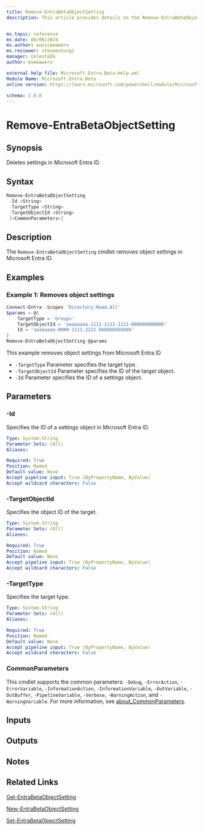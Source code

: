 ```yaml
---
title: Remove-EntraBetaObjectSetting
description: This article provides details on the Remove-EntraBetaObjectSetting command.


ms.topic: reference
ms.date: 08/08/2024
ms.author: eunicewaweru
ms.reviewer: stevemutungi
manager: CelesteDG
author: msewaweru

external help file: Microsoft.Entra.Beta-Help.xml
Module Name: Microsoft.Entra.Beta
online version: https://learn.microsoft.com/powershell/module/Microsoft.Entra.Beta/Remove-EntraBetaObjectSetting

schema: 2.0.0
---
```


# Remove-EntraBetaObjectSetting

## Synopsis

Deletes settings in Microsoft Entra ID.

## Syntax

```powershell
Remove-EntraBetaObjectSetting
 -Id <String>
 -TargetType <String>
 -TargetObjectId <String>
 [<CommonParameters>]
```

## Description

The `Remove-EntraBetaObjectSetting` cmdlet removes object settings in Microsoft Entra ID.

## Examples

### Example 1: Removes object settings

```powershell
Connect-Entra -Scopes 'Directory.Read.All'
$params = @{
    TargetType = 'Groups'
    TargetObjectId = 'aaaaaaaa-1111-1111-1111-000000000000'
    Id = 'aaaaaaaa-0000-1111-2222-bbbbbbbbbbbb'
}
Remove-EntraBetaObjectSetting @params
```

This example removes object settings from Microsoft Entra ID

- `-TargetType` Parameter specifies the target type.
- `-TargetObjectId` Parameter specifies the ID of the target object.
- `-Id` Parameter specifies the ID of a settings object.

## Parameters

### -Id

Specifies the ID of a settings object in Microsoft Entra ID.

```yaml
Type: System.String
Parameter Sets: (All)
Aliases:

Required: True
Position: Named
Default value: None
Accept pipeline input: True (ByPropertyName, ByValue)
Accept wildcard characters: False
```

### -TargetObjectId

Specifies the object ID of the target.

```yaml
Type: System.String
Parameter Sets: (All)
Aliases:

Required: True
Position: Named
Default value: None
Accept pipeline input: True (ByPropertyName, ByValue)
Accept wildcard characters: False
```

### -TargetType

Specifies the target type.

```yaml
Type: System.String
Parameter Sets: (All)
Aliases:

Required: True
Position: Named
Default value: None
Accept pipeline input: True (ByPropertyName, ByValue)
Accept wildcard characters: False
```

### CommonParameters

This cmdlet supports the common parameters: `-Debug`, `-ErrorAction`, `-ErrorVariable`, `-InformationAction`, `-InformationVariable`, `-OutVariable`, `-OutBuffer`, `-PipelineVariable`, `-Verbose`, `-WarningAction`, and `-WarningVariable`. For more information, see [about_CommonParameters](https://go.microsoft.com/fwlink/?LinkID=113216).

## Inputs

## Outputs

## Notes

## Related Links

[Get-EntraBetaObjectSetting](Get-EntraBetaObjectSetting.md)

[New-EntraBetaObjectSetting](New-EntraBetaObjectSetting.md)

[Set-EntraBetaObjectSetting](Set-EntraBetaObjectSetting.md)
